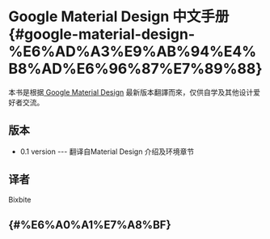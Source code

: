 # Google Material Design 中文手册 {#google-material-design-%E6%AD%A3%E9%AB%94%E4%B8%AD%E6%96%87%E7%89%88}

本书是根据[ Google Material Design](https://material.io/) 最新版本翻譯而來，仅供自学及其他设计爱好者交流。

## 版本

* 0.1 version --- 翻译自Material Design 介绍及环境章节

## 译者

Bixbite

##  {#%E6%A0%A1%E7%A8%BF}



